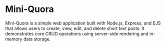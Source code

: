 # Mini-Quora
Mini-Quora is a simple web application built with Node.js, Express, and EJS that allows users to create, view, edit, and delete short text posts. It demonstrates core CRUD operations using server-side rendering and in-memory data storage.

